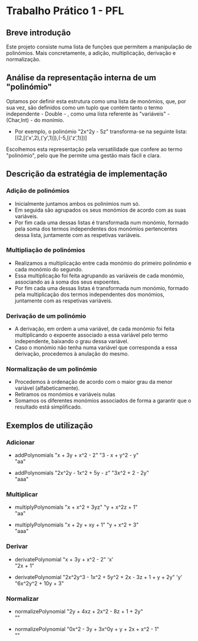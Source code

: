 # Trabalho Prático 1 - PFL

## Breve introdução

Este projeto consiste numa lista de funções que permitem a manipulação de polinómios. Mais concretamente, a adição, multiplicação, derivação e normalização.

## Análise da representação interna de um "polinómio"

Optamos por definir esta estrutura como uma lista de monómios, que, por sua vez, são definidos como um tuplo que contém tanto o termo independente - Double - , como uma lista referente às "variáveis" - (Char,Int) - do monímio.

- Por exemplo, o polinómio "2x^2y - 5z" transforma-se na seguinte lista: [(2,[('x',2),('y',1)]),(-5,[('z',1)])]

Escolhemos esta representação pela versatilidade que confere ao termo "polinómio", pelo que lhe permite uma gestão mais fácil e clara.

## Descrição da estratégia de implementação


### Adição de polinómios

- Inicialmente juntamos ambos os polinímios num só. 
- Em seguida são agrupados os seus monómios de acordo com as suas variáveis.
- Por fim cada uma dessas listas é transformada num monómio, formado pela soma dos termos independentes dos monómios pertencentes dessa lista, juntamente com as respetivas variáveis. 


### Multipliação de polinómios

- Realizamos a multiplicação entre cada monómio do primeiro polinómio e cada monómio do segundo.
- Essa multiplicação foi feita agrupando as variáveis de cada monómio, associando as à soma dos seus expoentes.
- Por fim cada uma dessas listas é transformada num monómio, formado pela multiplicação dos termos independentes dos monómios, juntamente com as respetivas variáveis.


### Derivação de um polinómio

- A derivação, em ordem a uma variável, de cada monómio foi feita multiplicando o expoente associado a essa variável pelo termo independente, baixando o grau dessa variável.
- Caso o monómio não tenha numa variável que corresponda a essa derivação, procedemos à anulação do mesmo.


### Normalização de um polinómio

- Procedemos à ordenação de acordo com o maior grau da menor variável (alfabeticamente).
- Retiramos os monómios e variáveis nulas
- Somamos os diferentes monómios associados de forma a garantir que o resultado está simplificado.

## Exemplos de utilização

### Adicionar

- addPolynomials "x + 3y + x^2 - 2" "3 - x + y^2 - y" <br>
"aa"

- addPolynomials "2x^2y - 1x^2 + 5y - z" "3x^2 + 2 - 2y" <br>
"aaa"

### Multiplicar

- multiplyPolynomials "x + x^2 + 3yz" "y + x^2z + 1" <br>
"aa"

- multiplyPolynomials "x + 2y + xy + 1" "y + x^2 + 3" <br>
"aaa"


### Derivar

- derivatePolynomial "x + 3y + x^2 - 2" 'x' <br>
"2x + 1"

- derivatePolynomial "2x^2y^3 - 1x^2 + 5y^2 + 2x - 3z + 1 + y + 2y" 'y' <br>
"6x^2y^2 + 10y + 3"

### Normalizar

- normalizePolynomial "2y + 4xz + 2x^2 - 8z + 1 + 2y" <br>
""

- normalizePolynomial "0x^2 - 3y + 3x^0y + y + 2x + x^2 - 1" <br>
""
